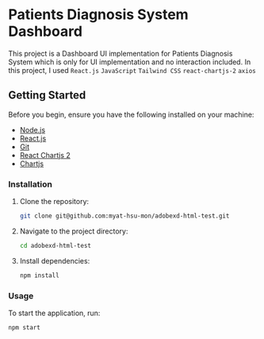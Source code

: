 # Patients Diagnosis System Dashboard

This project is a Dashboard UI implementation for Patients Diagnosis System which is only for UI implementation and no interaction included.
In this project, I used
`React.js`
`JavaScript`
`Tailwind CSS`
`react-chartjs-2`
`axios`

## Getting Started

Before you begin, ensure you have the following installed on your machine:
- [Node.js](https://nodejs.org/)
- [React.js](https://reactjs.org/)
- [Git](https://git-scm.com/)
- [React Chartjs 2](https://react-chartjs-2.js.org/)
- [Chartjs](https://chartjs.org)

### Installation

1. Clone the repository:
   ```bash
   git clone git@github.com:myat-hsu-mon/adobexd-html-test.git
   ```

2. Navigate to the project directory:
   ```bash
   cd adobexd-html-test
   ```

3. Install dependencies:
   ```bash
   npm install
   ```

### Usage

To start the application, run:
```bash
npm start
```

